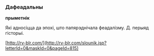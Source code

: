 ### Дафеадальны
**прыметнік**

Які адносіцца да эпохі, што папярэднічала феадалізму. Д. перыяд гісторыі.

<a rel="author">[http://rv-blr.com/](http://rv-blr.com/slounik.jsp?letterId=0&maskId=0&pageId=815)</a>
